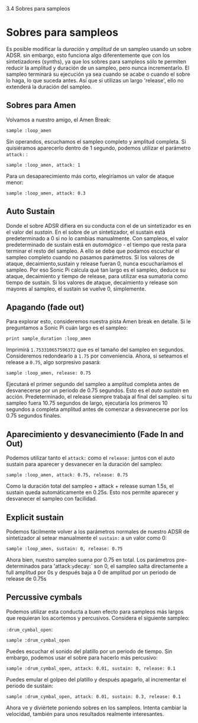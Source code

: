 3.4 Sobres para sampleos

# Sobres para sampleos 

Es posible modificar la *duración* y *amplitud* de un sampleo usando un
sobre ADSR. sin embargo, esto funciona algo diferentemente que con los
sintetizadores (synths), ya que los sobres para sampleos sólo te permiten
reducir la amplitud y duración de un sampleo, pero nunca incrementarlo.
El sampleo terminará su ejecución ya sea cuando se acabe o cuando el sobre
lo haga, lo que suceda antes. Así que si utilizas un largo 'release', ello
no extenderá la duración del sampleo.


## Sobres para Amen

Volvamos a nuestro amigo, el Amen Break:

```
sample :loop_amen
```

Sin operandos, escuchamos el sampleo completo y amplitud completa. Si 
quisiéramos aparecerlo dentro de 1 segundo, podemos utilizar el parámetro
`attack:` :

```
sample :loop_amen, attack: 1
```

Para un desaparecimiento más corto, elegiríamos un valor de ataque menor:


```
sample :loop_amen, attack: 0.3
```

## Auto Sustain

Donde el sobre ADSR difiera en su conducta con el de un sintetizador es en 
el valor del *sustain*. En el sobre de un sintetizador, el sustain está
predeterminado a 0 si no lo cambias manualmente. Con sampleos, el valor
predeterminado de sustain está en *automágico* - el tiempo que resta para
terminar el resto del sampleo. A ello se debe que podamos escuchar el 
sampleo completo cuando no pasamos parámetros. Si los valores de ataque,
decaimiento,sustain y release fueran 0, nunca escucharíamos el sampleo.
Por eso Sonic Pi calcula qué tan largo es el sampleo, deduce su ataque,
decaimiento y tiempo de release, para utilizar esa sumatoria como tiempo
de sustain. Si los valores de ataque, decaimiento y release son mayores al
sampleo, el sustain se vuelve 0, simplemente.

## Apagando (fade out)

Para explorar esto, consideremos nuestra pista Amen break en detalle.
Si le preguntamos a Sonic Pi cuán largo es el sampleo:

```
print sample_duration :loop_amen
```

Imprimirá `1.753310657596372` que es el tamaño del sampleo en segundos.
Consideremos redondearlo a `1.75` por conveniencia. Ahora, si seteamos el
release a `0.75`, algo sorpresivo pasará:

```
sample :loop_amen, release: 0.75
```

Ejecutará el primer segundo del sampleo a amplitud completa antes de
desvanecerse por un periodo de 0.75 segundos. Esto es el *auto
sustain* en acción. Predeterminado, el release siempre trabaja al final
del sampleo. si tu sampleo fuera 10.75 segundos de largo, ejecutaría los
primeros 10 segundos a completa amplitud antes de comenzar a desvanecerse 
por los 0.75 segundos finales.

## Aparecimiento y desvanecimiento (Fade In and Out)


Podemos utilizar tanto el `attack:` como el `release:` juntos con el auto
sustain para aparecer y desvanecer en la duración del sampleo:

```
sample :loop_amen, attack: 0.75, release: 0.75
```
Como la duración total del sampleo + attack + release suman 1.5s, el sustain
queda automáticamente en 0.25s. Esto nos permite aparecer y desvanecer el
sampleo con facilidad.

## Explicit sustain

Podemos fácilmente volver a los parámetros normales de nuestro ADSR de
sintetizador al setear manualmente el `sustain:` a un valor como 0:

```
sample :loop_amen, sustain: 0, release: 0.75
```

Ahora bien, nuestro sampleo suena por 0.75 en total. Los parámetros pre-
determinados para 'attack:` y `decay:` son 0, el sampleo salta directamente
a full amplitud por 0s y después baja a 0 de amplitud por un periodo de 
release de 0.75s

## Percussive cymbals

Podemos utilizar esta conducta a buen efecto para sampleos más largos que
requieran los acortemos y percusivos. Considera el siguiente sampleo:

`:drum_cymbal_open`:

```
sample :drum_cymbal_open
```

Puedes escuchar el sonido del platillo por un periodo de tiempo. Sin embargo,
podemos usar el sobre para hacerlo más percusivo:

```
sample :drum_cymbal_open, attack: 0.01, sustain: 0, release: 0.1
```

Puedes emular el golpeo del platillo y después apagarlo, al incrementar
el periodo de sustain:

```
sample :drum_cymbal_open, attack: 0.01, sustain: 0.3, release: 0.1
```

Ahora ve y diviértete poniendo sobres en los sampleos. Intenta cambiar la
velocidad, también para unos resultados realmente interesantes.
